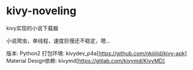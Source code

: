 # kivy-noveling
kivy实现的小说下载器

小说爬虫，单线程，速度巨慢还不稳定，嗯...

版本: Python2
打包环境: kivydev_p4a[https://github.com/nkiiiiid/kivy-apk]
Material Design依赖: kivymd[https://gitlab.com/kivymd/KivyMD]
